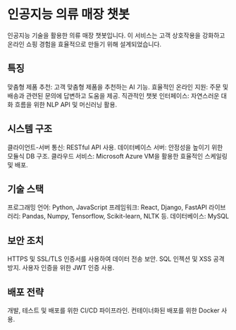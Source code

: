 # 인공지능 의류 매장 챗봇
인공지능 기술을 활용한 의류 매장 챗봇입니다. 
이 서비스는 고객 상호작용을 강화하고 온라인 쇼핑 경험을 효율적으로 만들기 위해 설계되었습니다.

## 특징
맞춤형 제품 추천: 고객 맞춤형 제품을 추천하는 AI 기능.
효율적인 온라인 지원: 주문 및 배송과 관련된 문의에 답변하고 도움을 제공.
직관적인 챗봇 인터페이스: 자연스러운 대화 흐름을 위한 NLP API 및 머신러닝 활용.

## 시스템 구조
클라이언트-서버 통신: RESTful API 사용.
데이터베이스 서버: 안정성을 높이기 위한 모듈식 DB 구조.
클라우드 서비스: Microsoft Azure VM을 활용한 효율적인 스케일링 및 배포.

## 기술 스택
프로그래밍 언어: Python, JavaScript
프레임워크: React, Django, FastAPI
라이브러리: Pandas, Numpy, Tensorflow, Scikit-learn, NLTK 등.
데이터베이스: MySQL

## 보안 조치
HTTPS 및 SSL/TLS 인증서를 사용하여 데이터 전송 보안.
SQL 인젝션 및 XSS 공격 방지.
사용자 인증을 위한 JWT 인증 사용.

## 배포 전략
개발, 테스트 및 배포를 위한 CI/CD 파이프라인.
컨테이너화된 배포를 위한 Docker 사용.
